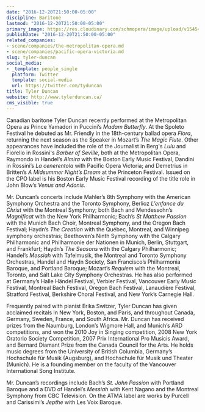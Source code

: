 ```yaml
---
date: "2016-12-20T21:50:00-05:00"
discipline: Baritone
lastmod: "2016-12-20T21:50:00-05:00"
primary_image: https://res.cloudinary.com/schmopera/image/upload/v1545409169/media/webhook-uploads/1482288552734/2016-12-20---Tyler-Duncan.jpg.jpg
publishDate: "2016-12-20T21:50:00-05:00"
related_companies:
- scene/companies/the-metropolitan-opera.md
- scene/companies/pacific-opera-victoria.md
slug: tyler-duncan
social_media:
- _template: people_single
  platform: Twitter
  template: social-media
  url: https://twitter.com/tyduncan
title: Tyler Duncan
website: http://www.tylerduncan.ca/
cms_visible: true
---
```


Canadian baritone Tyler Duncan recently performed at the Metropolitan Opera as Prince Yamadori in Puccini’s *Madam Butterfly*. At the Spoleto Festival he debuted as Mr. Friendly in the 18th-century ballad opera *Flora*, returning the next season as the Speaker in Mozart’s *The Magic Flute*. Other appearances have included the role of the Journalist in Berg's *Lulu* and Fiorello in Rossini's *Barber of Seville*, both at the Metropolitan Opera, Raymondo in Handel’s *Almira* with the Boston Early Music Festival, Dandini in Rossini’s *La cenerentola* with Pacific Opera Victoria; and Demetrius in Britten’s *A Midsummer Night’s Dream* at the Princeton Festival. Issued on the CPO label is his Boston Early Music Festival recording of the title role in John Blow’s *Venus and Adonis*.

Mr. Duncan’s concerts include Mahler’s 8th Symphony with the American Symphony Orchestra and the Toronto Symphony, Berlioz *L’enfance du Christ* with the Montreal Symphony; both Bach and Mendessohn’s *Magnificat* with the New York Philharmonic; Bach’s *St Matthew Passion* with the Munich Bach Choir, Montreal Symphony, and the Oregon Bach Festival; Haydn’s *The Creation* with the Québec, Montreal, and Winnipeg symphony orchestras; Beethoven’s Ninth Symphony with the Calgary Philharmonic and Philharmonie der Nationen in Munich, Berlin, Stuttgart, and Frankfurt; Haydn’s *The Seasons* with the Calgary Philharmonic; Handel’s *Messiah* with Tafelmusik, the Montreal and Toronto Symphony Orchestras, Handel and Haydn Society, San Francisco’s Philharmonia Baroque, and Portland Baroque; Mozart’s *Requiem* with the Montreal, Toronto, and Salt Lake City Symphony Orchestras. He has also performed at Germany’s Halle Händel Festival, Verbier Festival, Vancouver Early Music Festival, Montreal Bach Festival, Oregon Bach Festival, Lanaudière Festival, Stratford Festival, Berkshire Choral Festival, and New York’s Carnegie Hall.

Frequently paired with pianist Erika Switzer, Tyler Duncan has given acclaimed recitals in New York, Boston, and Paris, and throughout Canada, Germany, Sweden, France, and South Africa. Mr. Duncan has received prizes from the Naumburg, London’s Wigmore Hall, and Munich’s ARD competitions, and won the 2010 Joy in Singing competition, 2008 New York Oratorio Society Competition, 2007 Prix International Pro Musicis Award, and Bernard Diamant Prize from the Canada Council for the Arts. He holds music degrees from the University of British Columbia, Germany’s Hochschule für Musik (Augsburg), and Hochschule für Musik und Theater (Munich). He is a founding member on the faculty of the Vancouver International Song Institute.

Mr. Duncan’s recordings include Bach’s *St. John Passion* with Portland Baroque and a DVD of Handel’s *Messiah* with Kent Nagano and the Montreal Symphony from CBC Television. On the ATMA label are works by Purcell and Carissimi’s *Jepthe* with Les Voix Baroque.
